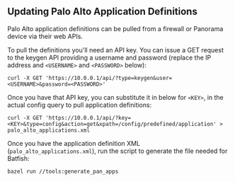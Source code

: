 ## Updating Palo Alto Application Definitions

Palo Alto application definitions can be pulled from a firewall or Panorama device via their web APIs.

To pull the definitions you'll need an API key. You can issue a GET request to the keygen API providing a username and password (replace the IP address and `<USERNAME>` and `<PASSWORD>` below):
```
curl -X GET 'https://10.0.0.1/api/?type=keygen&user=<USERNAME>&password=<PASSWORD>'
```

Once you have that API key, you can substitute it in below for `<KEY>`, in the actual config query to pull application definitions:
```
curl -X GET 'https://10.0.0.1/api/?key=<KEY>&type=config&action=get&xpath=/config/predefined/application' > palo_alto_applications.xml
```

Once you have the application definition XML (`palo_alto_applications.xml`), run the script to generate the file needed for Batfish:
```
bazel run //tools:generate_pan_apps
```

